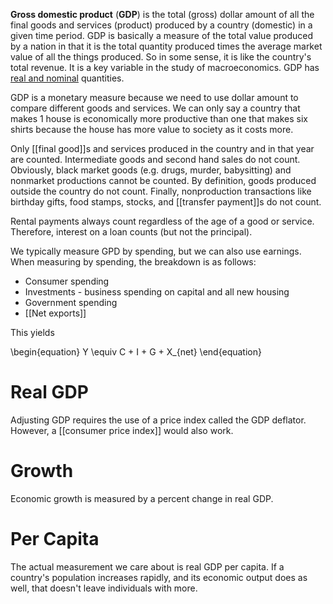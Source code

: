 **Gross domestic product** (**GDP**) is the total (gross) dollar amount of all the final goods and services (product) produced by a country (domestic) in a given time period. GDP is basically a measure of the total value produced by a nation in that it is the total quantity produced times the average market value of all the things produced. So in some sense, it is like the country's total revenue. It is a key variable in the study of macroeconomics. GDP has [real and nominal](./Real-versus-nominal-value) quantities.

GDP is a monetary measure because we need to use dollar amount to compare different goods and services. We can only say a country that makes 1 house is economically more productive than one that makes six shirts because the house has more value to society as it costs more.

Only [[final good]]s and services produced in the country and in that year are counted. Intermediate goods and second hand sales do not count. Obviously, black market goods (e.g. drugs, murder, babysitting) and nonmarket productions cannot be counted. By definition, goods produced outside the country do not count. Finally, nonproduction transactions like birthday gifts, food stamps, stocks, and [[transfer payment]]s do not count.


Rental payments always count regardless of the age of a good or service. Therefore, interest on a loan counts (but not the principal).

We typically measure GPD by spending, but we can also use earnings. When measuring by spending, the breakdown is as follows:

- Consumer spending
- Investments - business spending on capital and all new housing
- Government spending
- [[Net exports]]

This yields

\begin{equation}
Y \equiv C + I + G + X_{net}
\end{equation}

# Real GDP

Adjusting GDP requires the use of a price index called the GDP deflator. However, a [[consumer price index]] would also work.

# Growth

Economic growth is measured by a percent change in real GDP.

# Per Capita

The actual measurement we care about is real GDP per capita. If a country's population increases rapidly, and its economic output does as well, that doesn't leave individuals with more. 



